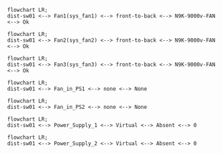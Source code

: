 

```mermaid
flowchart LR;
dist-sw01 <--> Fan1(sys_fan1) <--> front-to-back <--> N9K-9000v-FAN  <--> Ok
```
```mermaid
flowchart LR;
dist-sw01 <--> Fan2(sys_fan2) <--> front-to-back <--> N9K-9000v-FAN  <--> Ok
```
```mermaid
flowchart LR;
dist-sw01 <--> Fan3(sys_fan3) <--> front-to-back <--> N9K-9000v-FAN  <--> Ok
```
```mermaid
flowchart LR;
dist-sw01 <--> Fan_in_PS1 <--> none <--> None
```
```mermaid
flowchart LR;
dist-sw01 <--> Fan_in_PS2 <--> none <--> None
```
```mermaid
flowchart LR;
dist-sw01 <--> Power_Supply_1 <--> Virtual <--> Absent <--> 0
```
```mermaid
flowchart LR;
dist-sw01 <--> Power_Supply_2 <--> Virtual <--> Absent <--> 0
```